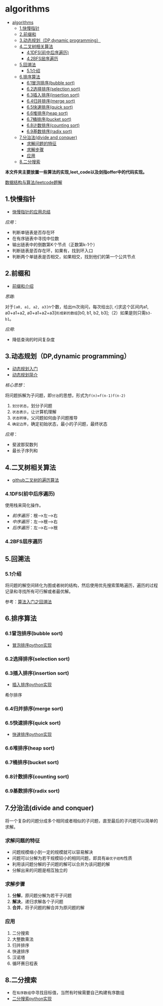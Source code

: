 # algorithms

<!-- TOC -->

- [algorithms](#algorithms)
  - [1.快慢指针](#1%e5%bf%ab%e6%85%a2%e6%8c%87%e9%92%88)
  - [2.前缀和](#2%e5%89%8d%e7%bc%80%e5%92%8c)
  - [3.动态规划（DP,dynamic programming）](#3%e5%8a%a8%e6%80%81%e8%a7%84%e5%88%92dpdynamic-programming)
  - [4.二叉树相关算法](#4%e4%ba%8c%e5%8f%89%e6%a0%91%e7%9b%b8%e5%85%b3%e7%ae%97%e6%b3%95)
    - [4.1DFS(前中后序遍历)](#41dfs%e5%89%8d%e4%b8%ad%e5%90%8e%e5%ba%8f%e9%81%8d%e5%8e%86)
    - [4.2BFS层序遍历](#42bfs%e5%b1%82%e5%ba%8f%e9%81%8d%e5%8e%86)
  - [5.回溯法](#5%e5%9b%9e%e6%ba%af%e6%b3%95)
    - [5.1介绍](#51%e4%bb%8b%e7%bb%8d)
  - [6.排序算法](#6%e6%8e%92%e5%ba%8f%e7%ae%97%e6%b3%95)
    - [6.1冒泡排序(bubble sort)](#61%e5%86%92%e6%b3%a1%e6%8e%92%e5%ba%8fbubble-sort)
    - [6.2选择排序(selection sort)](#62%e9%80%89%e6%8b%a9%e6%8e%92%e5%ba%8fselection-sort)
    - [6.3插入排序(insertion sort)](#63%e6%8f%92%e5%85%a5%e6%8e%92%e5%ba%8finsertion-sort)
    - [6.4归并排序(merge sort)](#64%e5%bd%92%e5%b9%b6%e6%8e%92%e5%ba%8fmerge-sort)
    - [6.5快速排序(quick sort)](#65%e5%bf%ab%e9%80%9f%e6%8e%92%e5%ba%8fquick-sort)
    - [6.6堆排序(heap sort)](#66%e5%a0%86%e6%8e%92%e5%ba%8fheap-sort)
    - [6.7桶排序(bucket sort)](#67%e6%a1%b6%e6%8e%92%e5%ba%8fbucket-sort)
    - [6.8计数排序(counting sort)](#68%e8%ae%a1%e6%95%b0%e6%8e%92%e5%ba%8fcounting-sort)
    - [6.9基数排序(radix sort)](#69%e5%9f%ba%e6%95%b0%e6%8e%92%e5%ba%8fradix-sort)
  - [7.分治法(divide and conquer)](#7%e5%88%86%e6%b2%bb%e6%b3%95divide-and-conquer)
    - [求解问题的特征](#%e6%b1%82%e8%a7%a3%e9%97%ae%e9%a2%98%e7%9a%84%e7%89%b9%e5%be%81)
    - [求解步骤](#%e6%b1%82%e8%a7%a3%e6%ad%a5%e9%aa%a4)
    - [应用](#%e5%ba%94%e7%94%a8)
  - [8.二分搜索](#8%e4%ba%8c%e5%88%86%e6%90%9c%e7%b4%a2)

<!-- /TOC -->

**本文件夹主要放置一些算法的实现,leet_code以及剑指offer中的代码实现。**

[数据结构与算法/leetcode题解](https://algorithm.yuanbin.me/zh-hans/)

## 1.快慢指针

- [快慢指针的应用总结](https://blog.csdn.net/qq_21815981/rticle/detai76)

*应用*：

- 判断单链表是否存在环
- 在有序链表中寻找中位数
- 输出链表中的倒数第K个节点（正数第k-1个）
- 判断链表是否存在环，如果有，找到环入口
- 判断两个单链表是否相交，如果相交，找到他们的第一个公共节点

## 2.前缀和

- [前缀和介绍](https://blog.csdn.net/k_r_forever/rticle/details/81775899)

*思路*:

对于`[a0, a1, a2, a3]`n个数，给出m次询问，每次给出[l, r]求这个区间内a1, a0+a1+a2, a0+a1+a2+a3]`形成新的数组`[b0, b1, b2, b3];（2）如果是则只需`b3-b1`。

*应用*:

- 降低查询的时间复杂度

## 3.动态规划（DP,dynamic programming）

- [动态规划入门](https://blog.csdn.net/baidu_28312631/article/details/47418773)
- [动态规划简介](https://www.jianshu.com/p/40064cb0d5f3)

*核心思想*：

将问题拆解为子问题，即`分治`的思想，形式为`f(n)=f(n-1)f(n-2)`

1. `划分状态`，划分子问题
2. `状态表示`，让计算机理解
3. `状态转移`，父问题如何由子问题推导
4. `确定边界`，确定初始状态，最小的子问题，最终状态

*应用*：

- 斐波那契数列
- 最长子序列和

## 4.二叉树相关算法

- [github二叉树的遍历算法](https://github.com/azl397985856/leetcode/blob/master/thinkings/binary-tree-traversal.md)

### 4.1DFS(前中后序遍历)

使用栈来简化操作。

- *前序遍历*：根-->左-->右
- *中序遍历*：左-->根-->右
- *后序遍历*：左-->右-->根

### 4.2BFS层序遍历

## 5.回溯法

### 5.1介绍

将问题的解空间转化为图或者树的结构，然后使用优先搜索策略遍历，遍历的过程记录和寻找所有可行解或者最优解。

参考：[算法入门之回溯法](https://blog.csdn.net/weiyuefei/article/details/79316653)

## 6.排序算法

### 6.1冒泡排序(bubble sort)

- [冒泡排序python实现](./sort_algorithms/sort_algorithm.py)

### 6.2选择排序(selection sort)

### 6.3插入排序(insertion sort)

- [插入排序python实现](./sort_algorithms/sort_algorithm.py)

希尔排序

### 6.4归并排序(merge sort)

### 6.5快速排序(quick sort)

- [快速排序python实现](./sort_algorithms/sort_algorithm.py)

### 6.6堆排序(heap sort)

### 6.7桶排序(bucket sort)

### 6.8计数排序(counting sort)

### 6.9基数排序(radix sort)

## 7.分治法(divide and conquer)

将一个复杂的问题分成多个相同或者相似的子问题，直至最后的子问题可以简单的求解。

### 求解问题的特征

- 问题规模缩小到一定的规模就可以容易解决
- 问题可以分解为若干规模较小的相同问题，即具有`最优子结构`性质
- 利用该问题分解的子问题的解可以合并为该问题的解
- 分解出来的问题是相互独立的

### 求解步骤

1. **分解**，原问题分解为若干子问题
2. **解决**，递归求解各个子问题
3. **合并**，将子问题的解合并为原问题的解

### 应用

1. 二分搜索
2. 大整数乘法
3. 归并排序
4. 快速排序
5. 汉诺塔
6. 循环赛日程表

## 8.二分搜索

- 在`有序数组`中寻找目标值，当然有时候需要自己构建有序数组
- [二分搜索python实现](./search_algorithms/binary_search.py)
